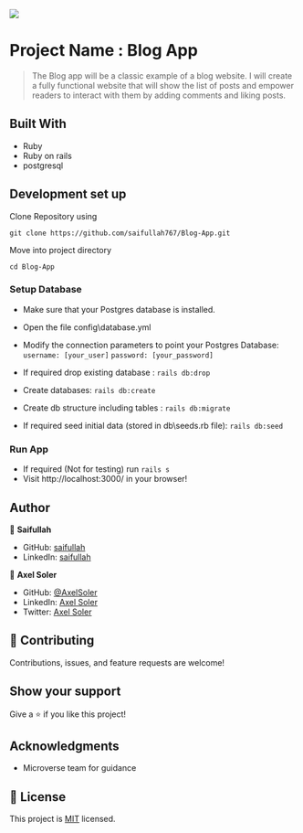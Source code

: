 ![](https://img.shields.io/badge/Microverse-blueviolet)

# Project Name : Blog App

> The Blog app will be a classic example of a blog website. I will create a fully functional website that will show the list of posts and empower readers to interact with them by adding comments and liking posts.

## Built With

- Ruby
- Ruby on rails
- postgresql

## Development set up

Clone Repository using

`git clone https://github.com/saifullah767/Blog-App.git`

Move into project directory

`cd Blog-App`

### Setup Database 
- Make sure that your Postgres database is installed.
-  Open the file config\database.yml
- Modify the connection parameters to point your Postgres      Database:
    `username: [your_user]`
    `password: [your_password]`

- If required drop existing database : `rails db:drop`
- Create databases: `rails db:create`
- Create db structure including tables : `rails db:migrate`
- If required seed initial data (stored in db\seeds.rb file): `rails db:seed`

### Run App
- If required (Not for testing) run `rails s`
- Visit http://localhost:3000/ in your browser!

## Author

👤 **Saifullah**

- GitHub: [saifullah](https://github.com/saifullah767)
- LinkedIn: [saifullah](https://linkedin.com/in/saifkj)

👤 **Axel Soler**

- GitHub: [@AxelSoler](https://github.com/AxelSoler)
- LinkedIn: [Axel Soler](https://www.linkedin.com/in/axel-soler-685985232/)
- Twitter: [Axel Soler](https://twitter.com/AxelSoler18)


## 🤝 Contributing


Contributions, issues, and feature requests are welcome!

## Show your support

Give a ⭐️ if you like this project!

## Acknowledgments

- Microverse team for guidance

## 📝 License

This project is [MIT](./MIT.md) licensed.